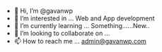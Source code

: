 - 👋 Hi, I’m @gavanwp
- 👀 I’m interested in ... Web and App development 
- 🌱 I’m currently learning ...  Something......New..
- 💞️ I’m looking to collaborate on ...
- 📫 How to reach me ... admin@gavanwp.com

<!---
gavanwp/gavanwp is a ✨ special ✨ repository because its `README.md` (this file) appears on your GitHub profile.
You can click the Preview link to take a look at your changes.
--->
